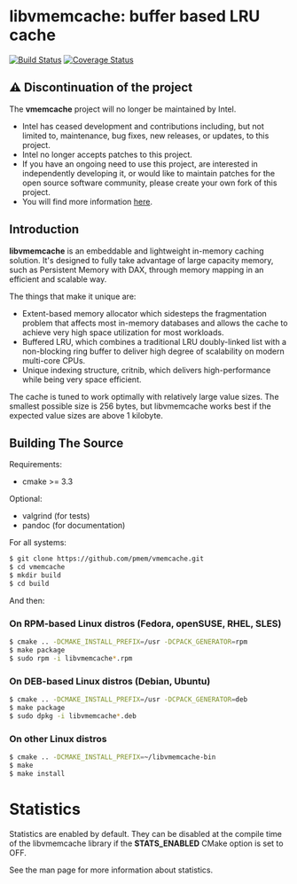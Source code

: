 libvmemcache: buffer based LRU cache
=======================================

[![Build Status](https://travis-ci.org/pmem/vmemcache.svg?branch=master)](https://travis-ci.org/pmem/vmemcache)
[![Coverage Status](https://codecov.io/github/pmem/vmemcache/coverage.svg?branch=master)](https://codecov.io/gh/pmem/vmemcache/branch/master)

## ⚠️ Discontinuation of the project
The **vmemcache** project will no longer be maintained by Intel.
- Intel has ceased development and contributions including, but not limited to, maintenance, bug fixes, new releases,
or updates, to this project.
- Intel no longer accepts patches to this project.
- If you have an ongoing need to use this project, are interested in independently developing it, or would like to
maintain patches for the open source software community, please create your own fork of this project.
- You will find more information [here](https://pmem.io/blog/2022/11/update-on-pmdk-and-our-long-term-support-strategy/).

## Introduction

**libvmemcache** is an embeddable and lightweight in-memory caching solution.
It's designed to fully take advantage of large capacity memory, such as
Persistent Memory with DAX, through memory mapping in an efficient
and scalable way.

The things that make it unique are:
- Extent-based memory allocator which sidesteps the fragmentation
problem that affects most in-memory databases and allows the cache
to achieve very high space utilization for most workloads.
- Buffered LRU, which combines a traditional LRU doubly-linked
list with a non-blocking ring buffer to deliver high degree
of scalability on modern multi-core CPUs.
- Unique indexing structure, critnib, which delivers
high-performance while being very space efficient.

The cache is tuned to work optimally with relatively large value sizes. The
smallest possible size is 256 bytes, but libvmemcache works best if the expected
value sizes are above 1 kilobyte.

## Building The Source ##

Requirements:
- cmake >= 3.3

Optional:
- valgrind (for tests)
- pandoc (for documentation)

For all systems:

```sh
$ git clone https://github.com/pmem/vmemcache.git
$ cd vmemcache
$ mkdir build
$ cd build
```

And then:

### On RPM-based Linux distros (Fedora, openSUSE, RHEL, SLES) ###

```sh
$ cmake .. -DCMAKE_INSTALL_PREFIX=/usr -DCPACK_GENERATOR=rpm
$ make package
$ sudo rpm -i libvmemcache*.rpm
```

### On DEB-based Linux distros (Debian, Ubuntu) ###

```sh
$ cmake .. -DCMAKE_INSTALL_PREFIX=/usr -DCPACK_GENERATOR=deb
$ make package
$ sudo dpkg -i libvmemcache*.deb
```

### On other Linux distros ###
```sh
$ cmake .. -DCMAKE_INSTALL_PREFIX=~/libvmemcache-bin
$ make
$ make install
```

# Statistics #

Statistics are enabled by default. They can be disabled at the compile time
of the libvmemcache library if the **STATS_ENABLED** CMake option is set to OFF.

See the man page for more information about statistics.
